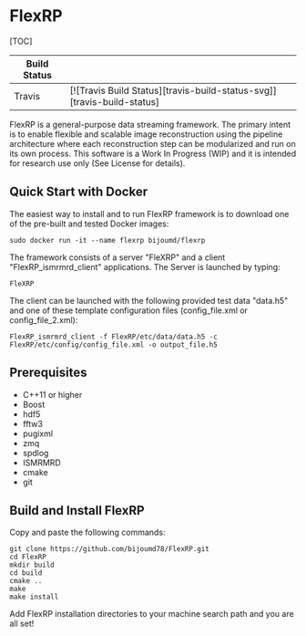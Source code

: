 # FlexRP #

<!-- Doxygen Table of Contents -->
[TOC]

| Build Status |                                                                                |
|--------------|--------------------------------------------------------------------------------|
| Travis       | [![Travis Build Status][travis-build-status-svg]][travis-build-status]         |

FlexRP is a general-purpose data streaming framework. The primary intent is to enable flexible and scalable image reconstruction using the pipeline architecture where each reconstruction step can be modularized and run on its own process. This software is a Work In Progress (WIP) and it is intended for research use only (See License for details).


## Quick Start with Docker ##


The easiest way to install and to run FlexRP framework is to download one of the pre-built and tested Docker images:

    sudo docker run -it --name flexrp bijoumd/flexrp 
The framework consists of a server "FleXRP" and a client  "FlexRP_ismrmrd_client" applications. The Server is launched by typing:

    FleXRP
The client can be launched with the following provided test data "data.h5" and one of these template configuration files (config_file.xml or config_file_2.xml):

    FlexRP_ismrmrd_client -f FlexRP/etc/data/data.h5 -c FlexRP/etc/config/config_file.xml -o output_file.h5


## Prerequisites ##


 - C++11 or higher 
 - Boost
 - hdf5
 - fftw3
 - pugixml
 - zmq
 - spdlog
 - ISMRMRD
 - cmake
 - git


## Build and Install FlexRP ##


Copy and paste the following commands:

    git clone https://github.com/bijoumd78/FlexRP.git
    cd FlexRP
    mkdir build
    cd build
    cmake ..
    make 
    make install
Add FlexRP installation directories to your machine search path and you are all set!
<!--stackedit_data:
eyJoaXN0b3J5IjpbMTc5NTU2Mzc5NywtMjA1NjUzMjQ0NywxNT
E2MTA4MzM3LC0xMzcyNDkzMjM3LDkwMTgwMjcyNF19
-->
